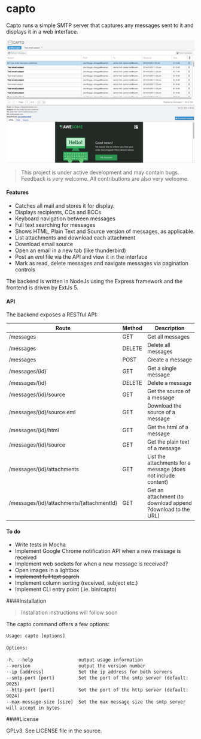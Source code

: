 # capto
Capto runs a simple SMTP server that captures any messages sent to it and displays it in a web interface.

![Screenshot](https://raw.githubusercontent.com/Flukey/capto/master/docs/screenshots/screenshot.png)

> This project is under active development and may contain bugs. Feedback is very welcome. All contributions are also very welcome.

#### Features

 - Catches all mail and stores it for display.
 - Displays recipients, CCs and BCCs
 - Keyboard navigation between messages
 - Full text searching for messages
 - Shows HTML, Plain Text and Source version of messages, as applicable.
 - List attachments and download each attachment
 - Download email source
 - Open an email in a new tab (like thunderbird)
 - Post an *eml* file via the API and view it in the interface
 - Mark as read, delete messages and navigate messages via pagination controls

The backend is written in NodeJs using the Express framework and the frontend is driven by ExtJs 5.

#### API

The backend exposes a RESTful API:

Route  | Method  | Description
------------- | ------------- | -----------
/messages  | GET | Get all messages
/messages     | DELETE | Delete all messages
/messages     | POST | Create a message
/messages/{id}|GET | Get a single message
/messages/{id} | DELETE | Delete a message
/messages/{id}/source |GET | Get the source of a message
/messages/{id}/source.eml | GET | Download the source of a message
/messages/{id}/html |GET | Get the html of a message
/messages/{id}/source |GET | Get the plain text of a message
/messages/{id}/attachments |GET | List the attachments for a message (does not include content)
/messages/{id}/attachments/{attachmentId} |GET | Get an attachment (to download append ?download to the URL)


#### To do


 - Write tests in Mocha
 - Implement Google Chrome notification API when a new message is received
 - Implement web sockets for when a new message is received?
 - Open images in a lightbox
 - ~~Implement full text search~~
 - Implement column sorting (received, subject etc.)
 - Implement CLI entry point (.ie. bin/capto)

####Installation

> Installation instructions will follow soon

The capto command offers a few options:

    Usage: capto [options]
    
    Options:
    
    -h, --help                 output usage information
    --version                  output the version number
    --ip [address]             Set the ip address for both servers
    --smtp-port [port]         Set the port of the smtp server (default: 9025)
    --http-port [port]         Set the port of the http server (default: 9024)
    --max-message-size [size]  Set the max message size the smtp server will accept in bytes


####License

GPLv3. See LICENSE file in the source.

